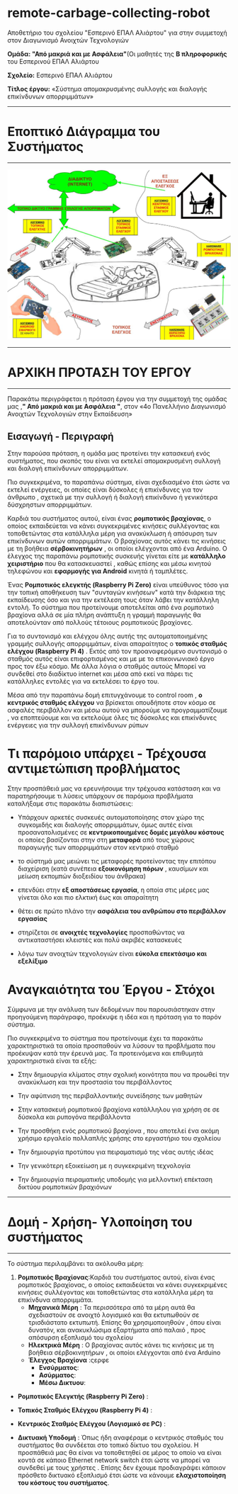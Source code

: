 # remote-carbage-collecting-robot
Αποθετήριο του σχολείου "Εσπερινό ΕΠΑΛ Αλιάρτου" για στην συμμετοχή στον Διαγωνισμό Ανοιχτών Τεχνολογιών

**Ομάδα:  "Από μακριά και με Ασφάλεια"**(Οι μαθητές της **Β πληροφορικής** του Εσπερινού ΕΠΑΛ Αλιάρτου 

**Σχολείο:** Εσπερινό ΕΠΑΛ Αλιάρτου

**Τίτλος έργου:** «Σύστημα απομακρυσμένης συλλογής και διαλογής επικίνδυνων απορριμμάτων»

______

# Εποπτικό Διάγραμμα του Συστήματος

___

![Εποπτικό Διαγραμμα του Συστήματος](images/ELLAK-2-remote-carbage-colecting-robot-BLOCK-diagram-1.jpg)

______

# ΑΡΧΙΚΗ ΠΡΟΤΑΣΗ ΤΟΥ ΕΡΓΟΥ

___

Παρακάτω περιγράφεται η πρόταση έργου για την συμμετοχή της ομάδας μας ,**" Από μακριά και με Ασφάλεια "**, στον «4ο Πανελλήνιο Διαγωνισμό Ανοιχτών Τεχνολογιών στην Εκπαίδευση»

## Εισαγωγή - Περιγραφή

Στην παρούσα πρόταση, η ομάδα μας προτείνει την κατασκευή ενός συστήματος, που σκοπός του είναι να εκτελεί απομακρυσμένη συλλογή και διαλογή επικίνδυνων απορριμμάτων.

Πιο συγκεκριμένα, το παραπάνω σύστημα,  είναι σχεδιασμένο έτσι ώστε  να εκτελεί ενέργειες,  οι οποίες είναι δύσκολες ή επικίνδυνες για τον άνθρωπο ,  σχετικά με την συλλογή  ή  διαλογή   επικίνδυνο ή γενικότερα δύσχρηστων  απορριμμάτων.

Καρδιά του συστήματος αυτού,   είναι ένας **ρομποτικός βραχίονας**,  ο οποίος εκπαιδεύεται να κάνει συγκεκριμένες κινήσεις συλλέγοντας και τοποθετώντας στα κατάλληλα μέρη για ανακύκλωση ή  απόσυρση   των επικίνδυνων αυτών απορριμμάτων.  Ο βραχίονας αυτός κάνει τις κινήσεις  με τη βοήθεια  **σέρβοκινητήρων** ,  οι οποίοι ελέγχονται από ένα Arduino. Ο έλεγχος της παραπάνω ρομποτικής συσκευής γίνεται είτε με **κατάλληλο χειριστήριο** που θα κατασκευαστεί , καθώς επίσης και μέσω κινητού τηλεφώνου και **εφαρμογής για Android**  κινητά ή ταμπλέτες.  

Ένας **Ρομποτικός ελεγκτής (Raspberry Pi Zero)**  είναι υπεύθυνος τόσο για την τοπική αποθήκευση των "συνταγών κινήσεων" κατά την διάρκεια της εκπαίδευσης  όσο και για την εκτέλεση τους όταν λάβει την κατάλληλη εντολή. Το σύστημα που προτείνουμε αποτελείται από ένα ρομποτικό βραχίονα αλλά σε μία πλήρη ανάπτυξη η γραμμή παραγωγής θα αποτελούνταν από πολλούς τέτοιους ρομποτικούς βραχίονες. 

Για το συντονισμό και ελέγχου όλης αυτής της αυτοματοποιημένης γραμμής συλλογής απορριμμάτων, είναι απαραίτητος ο  **τοπικός σταθμός ελέγχου (Raspberry Pi 4)** .  Εκτός από τον προαναφερόμενο συντονισμό ο σταθμός αυτός είναι επιφορτισμένος και με  με το επικοινωνιακό έργο προς τον έξω κόσμο. Με άλλα λόγια ο σταθμός αυτούς Μπορεί να συνδεθεί στο διαδίκτυο internet και μέσα από εκεί να πάρει τις κατάλληλες εντολές για να εκτελέσει το έργο του.

Μέσα από την παραπάνω  δομή επιτυγχάνουμε το control room , **ο κεντρικός σταθμός ελέγχου**  να βρίσκεται οπουδήποτε στον κόσμο  σε ασφαλές περιβάλλον και μέσω αυτού  να μπορούμε να προγραμματίζουμε , να εποπτεύουμε  και να εκτελούμε όλες τις δύσκολες και επικίνδυνες ενέργειες  για την συλλογή επικίνδυνων ρύπων


# Τι παρόμοιο υπάρχει - Τρέχουσα αντιμετώπιση προβλήματος

Στην προσπάθειά μας να ερευνήσουμε την τρέχουσα κατάσταση και να παρατηρήσουμε τι λύσεις υπάρχουν σε παρόμοια προβλήματα καταλήξαμε στις παρακάτω διαπιστώσεις:

-  Υπάρχουν αρκετές συσκευές αυτοματοποίησης στον χώρο της συγκομιδής και διαλογής  απορριμμάτων,  όμως αυτές είναι προσανατολισμένες σε  **κεντρικοποιημένες  δομές μεγάλου κόστους** οι οποίες βασίζονται στην στη  **μεταφορά** από τους χώρους παραγωγής των απορριμμάτων στον κεντρικό σταθμό

-   το σύστημά μας μειώνει τις μεταφορές προτείνοντας την επιτόπου διαχείριση (κατά συνέπεια  **εξοικονόμηση πόρων** , καυσίμων και μείωση εκπομπών διοξειδίου του άνθρακα)

-    επενδύει στην  **εξ αποστάσεως εργασία**,  η οποία στις μέρες μας  γίνεται όλο και πιο ελκτική έως και απαραίτητη

-    θέτει σε πρώτο πλάνο την  **ασφάλεια του ανθρώπου  στο περιβάλλον εργασίας**

-    στηρίζεται σε  **ανοιχτές τεχνολογίες**  προσπαθώντας να αντικαταστήσει κλειστές και πολύ ακριβές κατασκευές

-    λόγω των ανοιχτών τεχνολογιών είναι  **εύκολα επεκτάσιμο και εξελίξιμο**

# Αναγκαιότητα του Έργου - Στόχοι

Σύμφωνα με την ανάλυση των δεδομένων που παρουσιάστηκαν στην προηγούμενη παράγραφο, προέκυψε η ιδέα και η πρόταση για το παρόν σύστημα.

Πιο συγκεκριμένα το σύστημα που προτείνουμε έχει τα παρακάτω χαρακτηριστικά τα οποία προσπαθούν να λύσουν τα προβλήματα που προέκυψαν κατά την έρευνά μας. Τα προτεινόμενα και επιθυμητά χαρακτηριστικά είναι τα εξής:

 - Στην δημιουργία  κλίματος  στην σχολική κοινότητα που να προωθεί την ανακύκλωση και την προστασία του περιβάλλοντος
- Την αφύπνιση  της περιβαλλοντικής συνείδησης των μαθητών

- Στην κατασκευή ρομποτικού βραχίονα κατάλληλου για χρήση σε σε δύσκολα και ρυπογόνα περιβάλλοντα

- Την προσθήκη ενός ρομποτικού βραχίονα ,  που αποτελεί ένα ακόμη χρήσιμο εργαλείο πολλαπλής χρήσης  στο εργαστήριο του σχολείου

- Την δημιουργία προτύπου για πειραματισμό της νέας αυτής ιδέας

- Την γενικότερη εξοικείωση με η συγκεκριμένη τεχνολογία

- Την δημιουργία πειραματικής υποδομής για μελλοντική επέκταση δικτύου ρομποτικών βραχιόνων  

---

# Δομή - Χρήση- Υλοποίηση του συστήματος

---

Το σύστημα περιλαμβάνει τα ακόλουθα μέρη:

1. **Ρομποτικός Βραχίονας**:Καρδιά του συστήματος αυτού, είναι ένας ρομποτικός βραχίονας, ο οποίος εκπαιδεύεται να κάνει συγκεκριμένες κινήσεις συλλέγοντας και τοποθετώντας στα κατάλληλα μέρη  τα επικίνδυνα  απορριμμάτα. 
	- **Μηχανικά Μέρη** : Τα περισσότερα από τα μέρη αυτά θα σχεδιαστούν σε ανοιχτό λογισμικό και θα εκτυπωθούν σε τρισδιάστατο εκτυπωτή.  Επίσης θα χρησιμοποιηθούν ,  όπου είναι δυνατόν, και ανακυκλώσιμα εξαρτήματα από παλαιό , προς απόσυρση εξοπλισμό του σχολείου
	- **Ηλεκτρικά Μέρη** : Ο βραχίονας αυτός κάνει τις κινήσεις με τη βοήθεια σέρβοκινητήρων , οι οποίοι ελέγχονται από ένα Arduino
	- **Έλεγχος Βραχίονα** :ςερφε
		-  **Ενσύρματος**:
		-  **Ασύρματος**:
		-  **Μέσω Δικτυου**:
- **Ρομποτικός Ελεγκτής (Raspberry Pi Zero)** :
- **Τοπικός Σταθμός Ελέγχου (Raspberry Pi 4)** :

- **Κεντρικός Σταθμός Ελέγχου (Λογισμικό σε PC)** :
- **Δικτυακή Υποδομή** : Όπως ήδη αναφέραμε ο κεντρικός σταθμός του συστήματος θα συνδέεται στο τοπικό δίκτυο του σχολείου. Η προσπάθειά μας θα είναι να τοποθετηθεί σε μέρος το οποίο να είναι κοντά σε κάποιο Ethernet network switch έτσι ώστε να μπορεί να συνδεθεί με τους χρήστες . Επίσης δεν έχουμε προδιαγράψει κάποιον πρόσθετο δικτυακό εξοπλισμό έτσι ώστε να κάνουμε **ελαχιστοποίηση του κόστους του συστήματος**.
